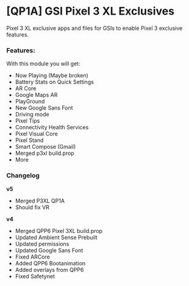 # [QP1A] GSI Pixel 3 XL Exclusives

Pixel 3 XL exclusive apps and files for GSIs to enable Pixel 3 exclusive features.

### Features:
With this module you will get:
- Now Playing (Maybe broken)
- Battery Stats on Quick Settings
- AR Core
- Google Maps AR
- PlayGround
- New Google Sans Font
- Driving mode
- Pixel Tips
- Connectivity Health Services
- Pixel Visual Core
- Pixel Stand
- Smart Compose (Gmail)
- Merged p3xl build.prop
- More

### Changelog
**v5**
- Merged P3XL QP1A
- Should fix VR

**v4**
- Merged QPP6 Pixel 3XL build.prop
- Updated Ambient Sense Prebuilt
- Updated permissions
- Updated Google Sans Font
- Fixed ARCore
- Added QPP6 Bootanimation
- Added overlays from QPP6
- Fixed Safetynet
